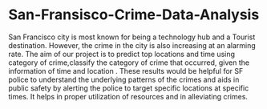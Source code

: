 # San-Fransisco-Crime-Data-Analysis
San Francisco city is most known for being a technology hub and a Tourist destination. However, the crime in the city is also increasing at an alarming rate. The aim of our project is to predict top locations and time using category of crime,classify the category of crime that occurred, given the information of time and location . These results would be helpful for SF police to understand the underlying patterns of the crimes  and aids in public safety by alerting the police to target specific locations at specific times. It helps in proper utilization of resources and in alleviating crimes.
